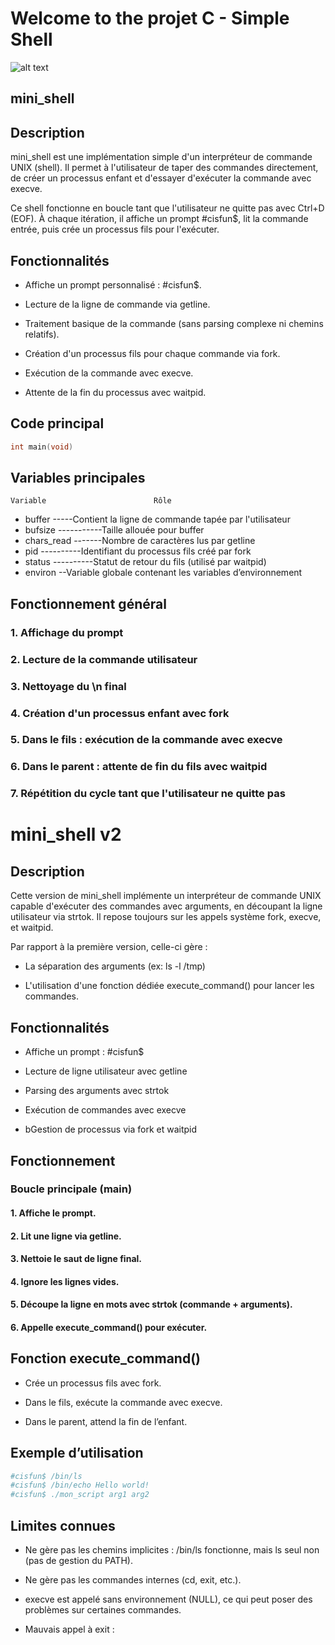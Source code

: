 # Welcome to the projet C - Simple Shell

![alt text](https://s3.eu-west-3.amazonaws.com/hbtn.intranet.project.files/holbertonschool-low_level_programming/235/shell.jpeg)

## mini_shell
## Description
mini_shell est une implémentation simple d'un interpréteur de commande UNIX (shell). Il permet à l'utilisateur de taper des commandes directement, de créer un processus enfant et d'essayer d'exécuter la commande avec execve.

Ce shell fonctionne en boucle tant que l'utilisateur ne quitte pas avec Ctrl+D (EOF). À chaque itération, il affiche un prompt #cisfun$, lit la commande entrée, puis crée un processus fils pour l'exécuter.

## Fonctionnalités

- Affiche un prompt personnalisé : #cisfun$.

- Lecture de la ligne de commande via getline.

- Traitement basique de la commande (sans parsing complexe ni chemins relatifs).

- Création d'un processus fils pour chaque commande via fork.

- Exécution de la commande avec execve.

- Attente de la fin du processus avec waitpid.
## Code principal
```c
int main(void)
```
## Variables principales
```
Variable	 					Rôle
```
- buffer -----Contient la ligne de commande tapée par l'utilisateur
- bufsize -----------Taille allouée pour buffer
- chars_read -------Nombre de caractères lus par getline
- pid ----------Identifiant du processus fils créé par fork
- status ----------Statut de retour du fils (utilisé par waitpid)
- environ --Variable globale contenant les variables d’environnement

## Fonctionnement général

### 1. Affichage du prompt

### 2. Lecture de la commande utilisateur

### 3. Nettoyage du \n final

### 4. Création d'un processus enfant avec fork

### 5. Dans le fils : exécution de la commande avec execve

### 6. Dans le parent : attente de fin du fils avec waitpid

### 7. Répétition du cycle tant que l'utilisateur ne quitte pas

# mini_shell v2
## Description
Cette version de mini_shell implémente un interpréteur de commande UNIX capable d'exécuter des commandes avec arguments, en découpant la ligne utilisateur via strtok. Il repose toujours sur les appels système fork, execve, et waitpid.

Par rapport à la première version, celle-ci gère :

- La séparation des arguments (ex: ls -l /tmp)

- L'utilisation d'une fonction dédiée execute_command() pour lancer les commandes.

## Fonctionnalités

- Affiche un prompt : #cisfun$

- Lecture de ligne utilisateur avec getline

- Parsing des arguments avec strtok

- Exécution de commandes avec execve

- bGestion de processus via fork et waitpid
## Fonctionnement
### Boucle principale (main)
#### 1. Affiche le prompt.

#### 2. Lit une ligne via getline.

#### 3. Nettoie le saut de ligne final.

#### 4. Ignore les lignes vides.

#### 5. Découpe la ligne en mots avec strtok (commande + arguments).

#### 6. Appelle execute_command() pour exécuter.

## Fonction execute_command()
- Crée un processus fils avec fork.

- Dans le fils, exécute la commande avec execve.

- Dans le parent, attend la fin de l’enfant.
## Exemple d’utilisation
```bash
#cisfun$ /bin/ls
#cisfun$ /bin/echo Hello world!
#cisfun$ ./mon_script arg1 arg2
```
## Limites connues
- Ne gère pas les chemins implicites : /bin/ls fonctionne, mais ls seul non (pas de gestion du PATH).

- Ne gère pas les commandes internes (cd, exit, etc.).

- execve est appelé sans environnement (NULL), ce qui peut poser des problèmes sur certaines commandes.

- Mauvais appel à exit :







